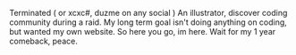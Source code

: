Terminated 
( or xcxc#, duzme on any social )
An illustrator, discover coding community during a raid. My long term goal isn't doing anything on coding, but wanted my own website. So here you go, im here.
Wait for my 1 year comeback, peace. 
